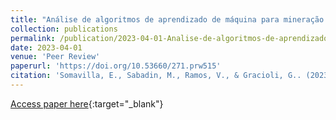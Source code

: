 ```yaml
---
title: "Análise de algoritmos de aprendizado de máquina para mineração de conversas e aperfeiçoamento de chatbots"
collection: publications
permalink: /publication/2023-04-01-Analise-de-algoritmos-de-aprendizado-de-maquina-para-mineracao-de-conversas-e-aperfeicoamento-de-chatbots
date: 2023-04-01
venue: 'Peer Review'
paperurl: 'https://doi.org/10.53660/271.prw515'
citation: 'Somavilla, E., Sabadin, M., Ramos, V., & Gracioli, G.. (2023). Análise de algoritmos de aprendizado de máquina para mineração de conversas e aperfeiçoamento de chatbots. Peer Review, 5(5), 33–52.'
---
```

[Access paper here](https://doi.org/10.53660/271.prw515){:target="_blank"}

